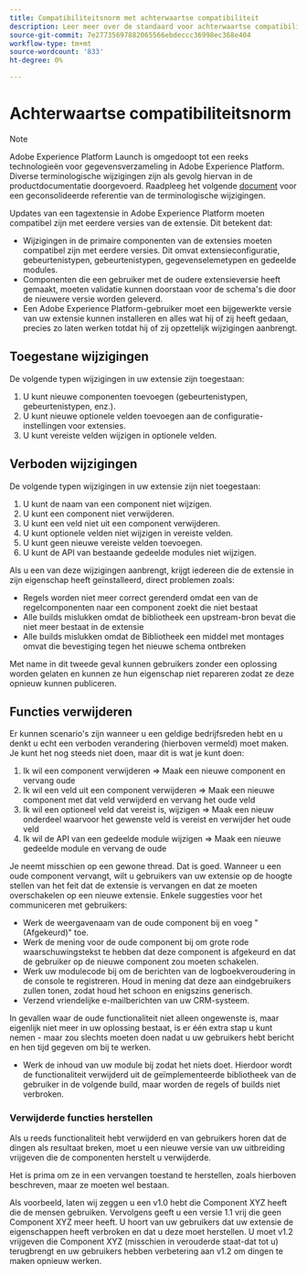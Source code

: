 ```yaml
---
title: Compatibiliteitsnorm met achterwaartse compatibiliteit
description: Leer meer over de standaard voor achterwaartse compatibiliteit in Adobe Experience Platform die ervoor zorgt dat bijgewerkte versies van tagextensies compatibel zijn met eerdere versies.
source-git-commit: 7e27735697882065566ebdeccc36998ec368e404
workflow-type: tm+mt
source-wordcount: '833'
ht-degree: 0%

---
```


# Achterwaartse compatibiliteitsnorm

>[!NOTE]
>
>Adobe Experience Platform Launch is omgedoopt tot een reeks technologieën voor gegevensverzameling in Adobe Experience Platform. Diverse terminologische wijzigingen zijn als gevolg hiervan in de productdocumentatie doorgevoerd. Raadpleeg het volgende [document](../term-updates.md) voor een geconsolideerde referentie van de terminologische wijzigingen.

Updates van een tagextensie in Adobe Experience Platform moeten compatibel zijn met eerdere versies van de extensie. Dit betekent dat:

* Wijzigingen in de primaire componenten van de extensies moeten compatibel zijn met eerdere versies.  Dit omvat extensieconfiguratie, gebeurtenistypen, gebeurtenistypen, gegevenselemetypen en gedeelde modules.
* Componenten die een gebruiker met de oudere extensieversie heeft gemaakt, moeten validatie kunnen doorstaan voor de schema&#39;s die door de nieuwere versie worden geleverd.
* Een Adobe Experience Platform-gebruiker moet een bijgewerkte versie van uw extensie kunnen installeren en alles wat hij of zij heeft gedaan, precies zo laten werken totdat hij of zij opzettelijk wijzigingen aanbrengt.

## Toegestane wijzigingen

De volgende typen wijzigingen in uw extensie zijn toegestaan:

1. U kunt nieuwe componenten toevoegen (gebeurtenistypen, gebeurtenistypen, enz.).
1. U kunt nieuwe optionele velden toevoegen aan de configuratie-instellingen voor extensies.
1. U kunt vereiste velden wijzigen in optionele velden.

## Verboden wijzigingen

De volgende typen wijzigingen in uw extensie zijn niet toegestaan:

1. U kunt de naam van een component niet wijzigen.
1. U kunt een component niet verwijderen.
1. U kunt een veld niet uit een component verwijderen.
1. U kunt optionele velden niet wijzigen in vereiste velden.
1. U kunt geen nieuwe vereiste velden toevoegen.
1. U kunt de API van bestaande gedeelde modules niet wijzigen.

Als u een van deze wijzigingen aanbrengt, krijgt iedereen die de extensie in zijn eigenschap heeft geïnstalleerd, direct problemen zoals:

* Regels worden niet meer correct gerenderd omdat een van de regelcomponenten naar een component zoekt die niet bestaat
* Alle builds mislukken omdat de bibliotheek een upstream-bron bevat die niet meer bestaat in de extensie
* Alle builds mislukken omdat de Bibliotheek een middel met montages omvat die bevestiging tegen het nieuwe schema ontbreken

Met name in dit tweede geval kunnen gebruikers zonder een oplossing worden gelaten en kunnen ze hun eigenschap niet repareren zodat ze deze opnieuw kunnen publiceren.

## Functies verwijderen

Er kunnen scenario&#39;s zijn wanneer u een geldige bedrijfsreden hebt en u denkt u echt een verboden verandering (hierboven vermeld) moet maken.  Je kunt het nog steeds niet doen, maar dit is wat je kunt doen:

1. Ik wil een component verwijderen => Maak een nieuwe component en vervang oude
1. Ik wil een veld uit een component verwijderen => Maak een nieuwe component met dat veld verwijderd en vervang het oude veld
1. Ik wil een optioneel veld dat vereist is, wijzigen => Maak een nieuw onderdeel waarvoor het gewenste veld is vereist en verwijder het oude veld
1. Ik wil de API van een gedeelde module wijzigen => Maak een nieuwe gedeelde module en vervang de oude

Je neemt misschien op een gewone thread.  Dat is goed.  Wanneer u een oude component vervangt, wilt u gebruikers van uw extensie op de hoogte stellen van het feit dat de extensie is vervangen en dat ze moeten overschakelen op een nieuwe extensie.  Enkele suggesties voor het communiceren met gebruikers:

* Werk de weergavenaam van de oude component bij en voeg &quot;(Afgekeurd)&quot; toe.
* Werk de mening voor de oude component bij om grote rode waarschuwingstekst te hebben dat deze component is afgekeurd en dat de gebruiker op de nieuwe component zou moeten schakelen.
* Werk uw modulecode bij om de berichten van de logboekveroudering in de console te registreren.  Houd in mening dat deze aan eindgebruikers zullen tonen, zodat houd het schoon en enigszins generisch.
* Verzend vriendelijke e-mailberichten van uw CRM-systeem.

In gevallen waar de oude functionaliteit niet alleen ongewenste is, maar eigenlijk niet meer in uw oplossing bestaat, is er één extra stap u kunt nemen - maar zou slechts moeten doen nadat u uw gebruikers hebt bericht en hen tijd gegeven om bij te werken.

* Werk de inhoud van uw module bij zodat het niets doet.  Hierdoor wordt de functionaliteit verwijderd uit de geïmplementeerde bibliotheek van de gebruiker in de volgende build, maar worden de regels of builds niet verbroken.

### Verwijderde functies herstellen

Als u reeds functionaliteit hebt verwijderd en van gebruikers horen dat de dingen als resultaat breken, moet u een nieuwe versie van uw uitbreiding vrijgeven die de componenten herstelt u verwijderde.

Het is prima om ze in een vervangen toestand te herstellen, zoals hierboven beschreven, maar ze moeten wel bestaan.

Als voorbeeld, laten wij zeggen u een v1.0 hebt die Component XYZ heeft die de mensen gebruiken.  Vervolgens geeft u een versie 1.1 vrij die geen Component XYZ meer heeft.  U hoort van uw gebruikers dat uw extensie de eigenschappen heeft verbroken en dat u deze moet herstellen.  U moet v1.2 vrijgeven die Component XYZ (misschien in verouderde staat-dat tot u) terugbrengt en uw gebruikers hebben verbetering aan v1.2 om dingen te maken opnieuw werken.
